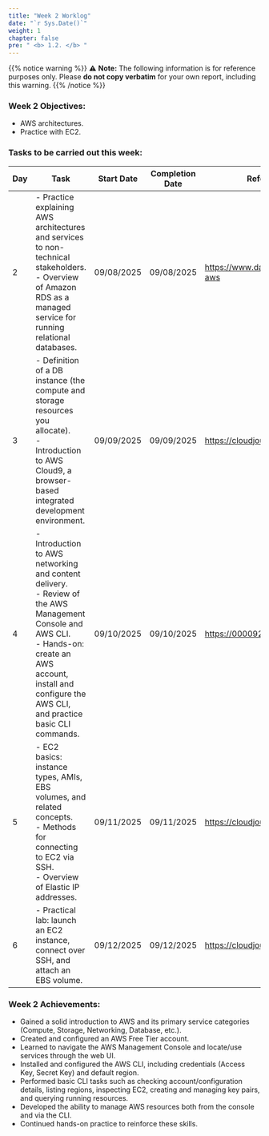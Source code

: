 ```yaml
---
title: "Week 2 Worklog"
date: "`r Sys.Date()`"
weight: 1
chapter: false
pre: " <b> 1.2. </b> "
---
```

{{% notice warning %}} 
⚠️ **Note:** The following information is for reference purposes only. Please **do not copy verbatim** for your own report, including this warning.
{{% /notice %}}


### Week 2 Objectives:

* AWS architectures.
* Practice with EC2.

### Tasks to be carried out this week:
| Day | Task                                                                                                                                                                                                   | Start Date | Completion Date | Reference Material                        |
| --- | --- | --- | --- | --- |
| 2 |- Practice explaining AWS architectures and services to non-technical stakeholders.<br> - Overview of Amazon RDS as a managed service for running relational databases. | 09/08/2025 | 09/08/2025 | <https://www.datacamp.com/blog/learn-aws> |
| 3 |- Definition of a DB instance (the compute and storage resources you allocate).<br>- Introduction to AWS Cloud9, a browser-based integrated development environment. | 09/09/2025 | 09/09/2025 | <https://cloudjourney.awsstudygroup.com/> |
| 4 |- Introduction to AWS networking and content delivery.<br>- Review of the AWS Management Console and AWS CLI.<br>- Hands-on: create an AWS account, install and configure the AWS CLI, and practice basic CLI commands. | 09/10/2025 | 09/10/2025 | <https://000092.awsstudygroup.com/> |
| 5 |- EC2 basics: instance types, AMIs, EBS volumes, and related concepts.<br>- Methods for connecting to EC2 via SSH.<br>- Overview of Elastic IP addresses. | 09/11/2025 | 09/11/2025 | <https://cloudjourney.awsstudygroup.com/> |
| 6 |- Practical lab: launch an EC2 instance, connect over SSH, and attach an EBS volume. | 09/12/2025 | 09/12/2025 | <https://cloudjourney.awsstudygroup.com/> |


### Week 2 Achievements:
* Gained a solid introduction to AWS and its primary service categories (Compute, Storage, Networking, Database, etc.).
* Created and configured an AWS Free Tier account.
* Learned to navigate the AWS Management Console and locate/use services through the web UI.
* Installed and configured the AWS CLI, including credentials (Access Key, Secret Key) and default region.
* Performed basic CLI tasks such as checking account/configuration details, listing regions, inspecting EC2, creating and managing key pairs, and querying running resources.
* Developed the ability to manage AWS resources both from the console and via the CLI.
* Continued hands-on practice to reinforce these skills.
